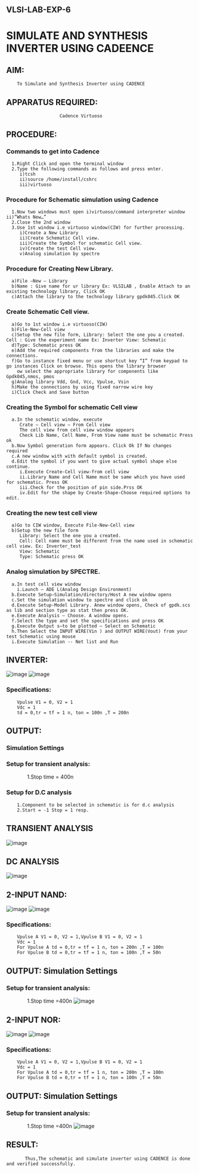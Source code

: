 ## VLSI-LAB-EXP-6
# SIMULATE AND SYNTHESIS INVERTER USING CADEENCE

## AIM:
        To Simulate and Synthesis Inverter using CADENCE

## APPARATUS REQUIRED:
                        Cadence Virtuoso

## PROCEDURE:
### Commands to get into Cadence
```
  1.Right Click and open the terminal window
  2.Type the following commands as follows and press enter.
     i)tcsh
     ii)source /home/install/cshrc
     iii)virtuoso
```

### Procedure for Schematic simulation using Cadence
```
  1.Now two windows must open i)virtuoso/command interpreter window ii)”Whats New…”
  2.Close the 2nd window
  3.Use 1st window i.e virtuoso window(CIW) for further processing.
     i)Create a New Library
     ii)Create Schematic Cell view.
     iii)Create the Symbol for schematic Cell view.
     iv)Create the test Cell view.
     v)Analog simulation by spectre
```

### Procedure for Creating New Library.
```
  a)File –New – Library
  b)Name : Give name for ur library Ex: VLSILAB , Enable Attach to an existing technology library, Click OK
  c)Attach the library to the technology library gpdk045.Click OK
```

### Create Schematic Cell view.
```
  a)Go to 1st window i.e virtuoso(CIW)
  b)File-New-Cell view
  c)Setup the new file form, Library: Select the one you a created. Cell : Give the experiment name Ex: Inverter View: Schematic
  d)Type: Schematic press OK
  e)Add the required components from the libraries and make the connections.
  f)Go to instance fixed menu or use shortcut key “I” from keypad to go instances Click on browse. This opens the library browser 
    ow select the appropriate library for components like Gpdk045,nmos, pmos
  g)Analog library Vdd, Gnd, Vcc, Vpulse, Vsin
  h)Make the connections by using fixed narrow wire key
  i)Click Check and Save button
```

### Creating the Symbol for schematic Cell view
```
  a.In the schematic window, execute
     Crate – Cell view – From Cell view
     The cell view from cell view window appears
     Check Lib Name, Cell Name, From View name must be schematic Press ok
  b.Now Symbol generation form appears. Click Ok If No changes required
  c.A new window with with default symbol is created.
  d.Edit the symbol if you want to give actual symbol shape else continue.
     i.Execute Create-Cell view-from cell view
     ii.Library Name and Cell Name must be same which you have used for schematic. Press OK
     iii.Check for the position of pin side.Prss OK
     iv.Edit for the shape by Create-Shape-Choose required options to edit.
```

### Creating the new test cell view
```
  a)Go to CIW window, Execute File-New-Cell view
  b)Setup the new file form
     Library: Select the one you a created.
     Cell: Cell name must be different from the name used in schematic cell view. Ex: Inverter_test
     View: Schematic
     Type: Schematic press OK
```

### Analog simulation by SPECTRE.
```
  a.In test cell view window
    i.Launch – ADE L(Analog Design Environment)
  b.Execute Setup—Simulation/directory/Host A new window opens
  c.Set the simulation window to spectre and click ok
  d.Execute Setup-Model Library. Anew window opens, Check of gpdk.scs as lib and section type as stat then press OK.
  e.Execute Analysis – Choose. A window opens.
  f.Select the type and set the specifications and press OK
  g.Execute Output s—to be plotted – Select on Schematic
  h.Then Select the INPUT WIRE(Vin ) and OUTPUT WIRE(Vout) from your test Schematic using mouse
  i.Execute Simulation -- Net list and Run
```

## INVERTER:
![image](https://github.com/reshmasundar18/VLSI-LAB-EXP-6/assets/166894571/84320050-75b1-4815-beeb-95a0972d32c1)
![image](https://github.com/reshmasundar18/VLSI-LAB-EXP-6/assets/166894571/e9d1c790-8957-4f7a-a788-14da910ee20d)
### Specifications:
```
    Vpulse V1 = 0, V2 = 1
    Vdc = 1
    td = 0,tr = tf = 1 n, ton = 100n ,T = 200n
```

## OUTPUT:
### Simulation Settings
### Setup for transient analysis:
    1.Stop time = 400n
### Setup for D.C analysis
```
    1.Component to be selected in schematic is for d.c analysis
    2.Start = -1 Stop = 1 resp.
```
## TRANSIENT ANALYSIS
![image](https://github.com/reshmasundar18/VLSI-LAB-EXP-6/assets/166894571/42131076-0412-4808-bccc-df86c4893915)
## DC ANALYSIS
![image](https://github.com/reshmasundar18/VLSI-LAB-EXP-6/assets/166894571/d2db46f9-4c66-4269-a677-c39d730436c4)

## 2-INPUT NAND:
![image](https://github.com/reshmasundar18/VLSI-LAB-EXP-6/assets/166894571/c6e83e08-33de-453b-a083-79d72b3f80b9)
![image](https://github.com/reshmasundar18/VLSI-LAB-EXP-6/assets/166894571/83053531-1257-4f5c-ae53-47a9c1667cba)
### Specifications:
```
    Vpulse A V1 = 0, V2 = 1,Vpulse B V1 = 0, V2 = 1
    Vdc = 1
    For Vpulse A td = 0,tr = tf = 1 n, ton = 200n ,T = 100n
    For Vpulse B td = 0,tr = tf = 1 n, ton = 100n ,T = 50n
```

## OUTPUT: Simulation Settings
### Setup for transient analysis:
    1.Stop time =400n
![image](https://github.com/reshmasundar18/VLSI-LAB-EXP-6/assets/166894571/90bce601-2cca-4da4-9551-0912854da0e0)

## 2-INPUT NOR:
![image](https://github.com/reshmasundar18/VLSI-LAB-EXP-6/assets/166894571/35309605-f25c-4eb2-8f58-716a4c387d92)
![image](https://github.com/reshmasundar18/VLSI-LAB-EXP-6/assets/166894571/67cb372d-b6d1-4ef4-9ca9-184b4cb3f529)
### Specifications:
```
    Vpulse A V1 = 0, V2 = 1,Vpulse B V1 = 0, V2 = 1
    Vdc = 1
    For Vpulse A td = 0,tr = tf = 1 n, ton = 200n ,T = 100n
    For Vpulse B td = 0,tr = tf = 1 n, ton = 100n ,T = 50n
```

## OUTPUT: Simulation Settings
### Setup for transient analysis:
    1.Stop time =400n
![image](https://github.com/reshmasundar18/VLSI-LAB-EXP-6/assets/166894571/f27da1d4-d2cf-445a-ad48-3fe48e1c2737)


## RESULT:
           Thus,The schematic and simulate inverter using CADENCE is done and verified successfully.


















